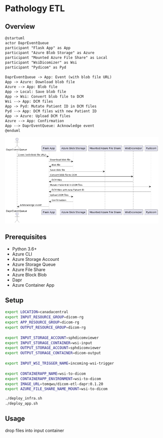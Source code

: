 # Pathology ETL
## Overview 

```plantuml
@startuml
actor DaprEventQueue
participant "Flask App" as App
participant "Azure Blob Storage" as Azure
participant "Mounted Azure File Share" as Local
participant "WsiDicomizer" as Wsi
participant "Pydicom" as Pyd

DaprEventQueue -> App: Event (with blob file URL)
App -> Azure: Download blob file
Azure --> App: Blob file
App -> Local: Save blob file
App -> Wsi: Convert blob file to DCM
Wsi --> App: DCM files
App -> Pyd: Mutate Patient ID in DCM files
Pyd --> App: DCM files with new Patient ID
App -> Azure: Upload DCM files
Azure --> App: Confirmation
App --> DaprEventQueue: Acknowledge event
@enduml
```

![image](./images/RP3FRi8m3CRlUGgBqtRW1NgO-DCXJGA93Q6TJMiW8asYrA4QJx_429LCExNox_Uv_Zhh6GF7pYXis0MeqOVtArd-Z1H9-GHreprQXidAO7-1kVSJm3u_Ipo_nK2mCEu0kxGAJoIUZ4jpuw9bQky8LjeGxCuOxlxQDMXA_xlNjMvSfsyKn4c3qjZ-j5aGcDwLAdl0z2tVMu6Cu6NGV8P3llIO.png)
## Prerequisites
- Python 3.6+
- Azure CLI
- Azure Storage Account
- Azure Storage Queue
- Azure File Share
- Azure Block Blob
- Dapr
- Azure Container App


## Setup

```bash
export LOCATION=canadacentral
export INPUT_RESOURCE_GROUP=dicom-rg
export APP_RESOURCE_GROUP=dicom-rg
export OUTPUT_RESOURCE_GROUP=dicom-rg

export INPUT_STORAGE_ACCOUNT=sphdicomviewer
export INPUT_STORAGE_CONTAINER=wsi-input
export OUTPUT_STORAGE_ACCOUNT=sphdicomviewer
export OUTPUT_STORAGE_CONTAINER=dicom-output

export INPUT_WSI_TRIGGER_NAME=incoming-wsi-trigger

export CONTAINERAPP_NAME=wsi-to-dicom
export CONTAINERAPP_ENVIRONMENT=wsi-to-dicom
export IMAGE_URL=tomqwu/dicom-etl-dapr:0.1.20
export AZURE_FILE_SHARE_NAME_MOUNT=wsi-to-dicom
```

```bash
./deploy_infra.sh
./deploy_app.sh
```

## Usage

drop files into input container
